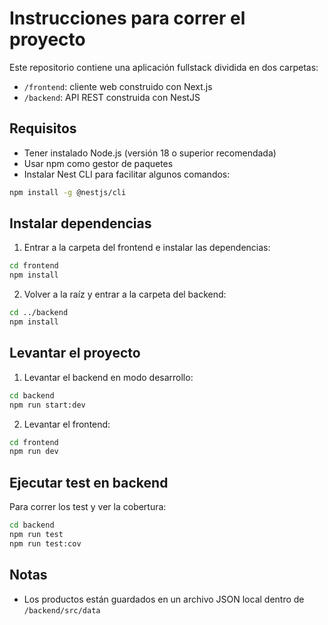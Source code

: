 # Instrucciones para correr el proyecto

Este repositorio contiene una aplicación fullstack dividida en dos carpetas:

- `/frontend`: cliente web construido con Next.js
- `/backend`: API REST construida con NestJS

## Requisitos

- Tener instalado Node.js (versión 18 o superior recomendada)
- Usar npm como gestor de paquetes
- Instalar Nest CLI para facilitar algunos comandos:

```bash
npm install -g @nestjs/cli
```

## Instalar dependencias

1. Entrar a la carpeta del frontend e instalar las dependencias:

```bash
cd frontend
npm install
```

2. Volver a la raíz y entrar a la carpeta del backend:

```bash
cd ../backend
npm install
```

## Levantar el proyecto

1. Levantar el backend en modo desarrollo:

```bash
cd backend
npm run start:dev
```

2. Levantar el frontend:

```bash
cd frontend
npm run dev
```

## Ejecutar test en backend

Para correr los test y ver la cobertura:

```bash
cd backend
npm run test
npm run test:cov
```

## Notas

- Los productos están guardados en un archivo JSON local dentro de `/backend/src/data`
